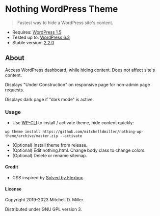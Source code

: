 Nothing WordPress Theme
====================

> Fastest way to hide a WordPress site's content.

* Requires: [WordPress 1.5](https://wordpress.org/support/wordpress-version/version-1-5/)
* Tested up to: [WordPress 6.3](https://wordpress.org/documentation/wordpress-version/version-6-3/)
* Stable version: [2.2.0](https://github.com/mitchelldmiller/nothing/releases/latest)

## About
Access WordPress dashboard, while hiding content. Does not affect site's content.

Displays "Under Construction" on responsive page for non-admin page requests.

Displays dark page if "dark mode" is active.

### Usage
- Use [WP-CLI](https://wp-cli.org/) to install / activate theme, hide content quickly:

 ``wp theme install https://github.com/mitchelldmiller/nothing-wp-theme/archive/master.zip --activate``
- (Optional) Install theme from release.
- (Optional) Edit nothing.html. Change body class to change colors.
- (Optional) Delete or rename sitemap.

#### Credit
* CSS inspired by [Solved by Flexbox](https://philipwalton.github.io/solved-by-flexbox/demos/vertical-centering/).

#### License
Copyright 2019-2023 Mitchell D. Miller.

Distributed under GNU GPL version 3.
